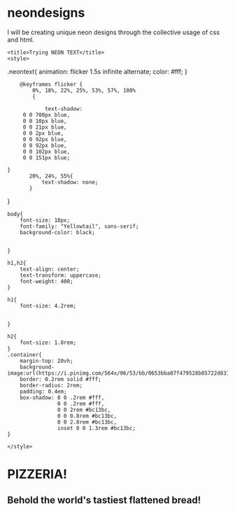 # neondesigns
I will be creating unique neon designs through the collective  usage of css and html.
<!DOCTYPE html>
<html lang="en">
<head>
    
    <title>Trying NEON TEXT</title>
    <style>
.neontext{
    animation: flicker 1.5s infinite alternate;
    color: #fff;
}

        @keyframes flicker {
            0%, 18%, 22%, 25%, 53%, 57%, 100% 
            {
        
                text-shadow:
         0 0 700px blue,
         0 0 10px blue,
         0 0 21px blue,
         0 0 2px blue,
         0 0 92px blue,
         0 0 92px blue,
         0 0 102px blue,
         0 0 151px blue;

    }
           20%, 24%, 55%{
               text-shadow: none;
           }
}

    

    body{
        font-size: 18px;
        font-family: "Yellowtail", sans-serif;
        background-color: black;
        
        
    }
     
    h1,h2{
        text-align: center;
        text-transform: uppercase;
        font-weight: 400;
    }

    h1{
        font-size: 4.2rem;
        

    }
    
    h2{
        font-size: 1.8rem;
    }
    .container{
        margin-top: 20vh;
        background-image:url(https://i.pinimg.com/564x/06/53/bb/0653bba07f479528b85722d8373957ca.jpg);
        border: 0.2rem solid #fff;
        border-radius: 2rem;
        padding: 0.4em;
        box-shadow: 0 0 .2rem #fff,
                    0 0 .2rem #fff,
                    0 0 2rem #bc13bc,
                    0 0 0.8rem #bc13bc,
                    0 0 2.8rem #bc13bc,
                    inset 0 0 1.3rem #bc13bc;
    }

    </style>
</head>
<body>
    <div class="container">
        <h1 class="neontext">
            PIZZERIA!
        </h1>
        <h2 class="neontext">
            Behold the world's tastiest flattened bread!
        </h2>
    </div>
</body>
</html>
